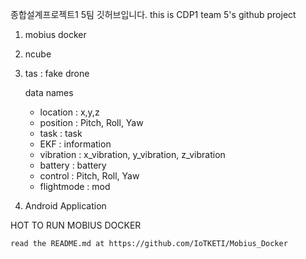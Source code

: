 종합설계프로젝트1 5팀 깃허브입니다.
this is CDP1 team 5's github project

1. mobius docker
2. ncube
3. tas : fake drone

    data names
    - location : x,y,z
    - position : Pitch, Roll, Yaw
    - task : task
    - EKF : information
    - vibration : x_vibration, y_vibration, z_vibration
    - battery : battery
    - control : Pitch, Roll, Yaw
    - flightmode : mod
4. Android Application

HOT TO RUN MOBIUS DOCKER

    read the README.md at https://github.com/IoTKETI/Mobius_Docker

